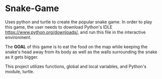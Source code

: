 # Snake-Game

Uses python and turtle to create the popular snake game. In order to play this game, the user needs to download Python's IDLE https://www.python.org/downloads/, and run this file in the interactive environment. 

The **GOAL** of this game is to eat the food on the map while keeping the snake's head away from its body as well as the walls surrounding the snake as it gets bigger. 

This project utilizes functions, global and local variables,  and Python's module, turtle.
